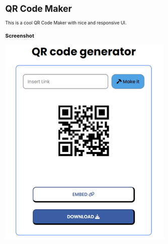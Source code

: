 # QR Code Maker

This is a cool QR Code Maker with nice and responsive UI.

### Screenshot
![QR Code Maker](screenshot.PNG)
